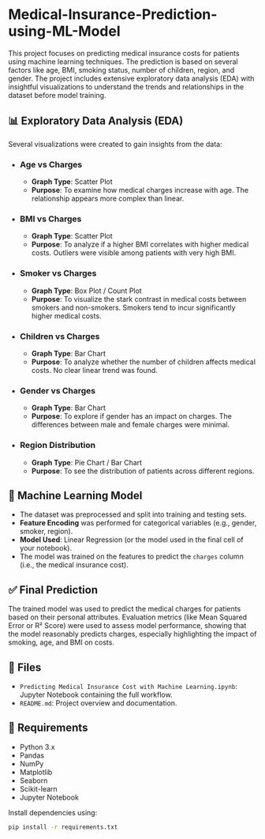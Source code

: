 # Medical-Insurance-Prediction-using-ML-Model

This project focuses on predicting medical insurance costs for patients using machine learning techniques. The prediction is based on several factors like age, BMI, smoking status, number of children, region, and gender. The project includes extensive exploratory data analysis (EDA) with insightful visualizations to understand the trends and relationships in the dataset before model training.

## 📊 Exploratory Data Analysis (EDA)

Several visualizations were created to gain insights from the data:

* ### **Age vs Charges**

  * **Graph Type**: Scatter Plot
  * **Purpose**: To examine how medical charges increase with age. The relationship appears more complex than linear.

* ### **BMI vs Charges**

  * **Graph Type**: Scatter Plot
  * **Purpose**: To analyze if a higher BMI correlates with higher medical costs. Outliers were visible among patients with very high BMI.

* ### **Smoker vs Charges**

  * **Graph Type**: Box Plot / Count Plot
  * **Purpose**: To visualize the stark contrast in medical costs between smokers and non-smokers. Smokers tend to incur significantly higher medical costs.

* ### **Children vs Charges**

  * **Graph Type**: Bar Chart
  * **Purpose**: To analyze whether the number of children affects medical costs. No clear linear trend was found.

* ### **Gender vs Charges**

  * **Graph Type**: Bar Chart
  * **Purpose**: To explore if gender has an impact on charges. The differences between male and female charges were minimal.

* ### **Region Distribution**

  * **Graph Type**: Pie Chart / Bar Chart
  * **Purpose**: To see the distribution of patients across different regions.

## 🧠 Machine Learning Model

* The dataset was preprocessed and split into training and testing sets.
* **Feature Encoding** was performed for categorical variables (e.g., gender, smoker, region).
* **Model Used**: Linear Regression (or the model used in the final cell of your notebook).
* The model was trained on the features to predict the `charges` column (i.e., the medical insurance cost).

## ✅ Final Prediction

The trained model was used to predict the medical charges for patients based on their personal attributes. Evaluation metrics (like Mean Squared Error or R² Score) were used to assess model performance, showing that the model reasonably predicts charges, especially highlighting the impact of smoking, age, and BMI on costs.

## 📁 Files

* `Predicting Medical Insurance Cost with Machine Learning.ipynb`: Jupyter Notebook containing the full workflow.
* `README.md`: Project overview and documentation.

## 🔧 Requirements

* Python 3.x
* Pandas
* NumPy
* Matplotlib
* Seaborn
* Scikit-learn
* Jupyter Notebook

Install dependencies using:

```bash
pip install -r requirements.txt
```

